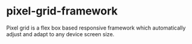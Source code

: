 # pixel-grid-framework
Pixel grid is a flex box based responsive framework which automatically adjust and adapt to any device screen size.

